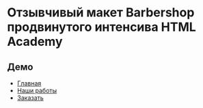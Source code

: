 <h1>Отзывчивый макет Barbershop продвинутого интенсива HTML Academy</h1>
<h2>Демо</h2>
<ul>
  <li><a href="http://primirenkov.ru/barbershop">Главная</a></li>
  <li><a href="http://primirenkov.ru/barbershop/our_works.html">Наши работы</a></li>
  <li><a href="http://primirenkov.ru/barbershop/order.html">Заказать</a></li>
</ul>